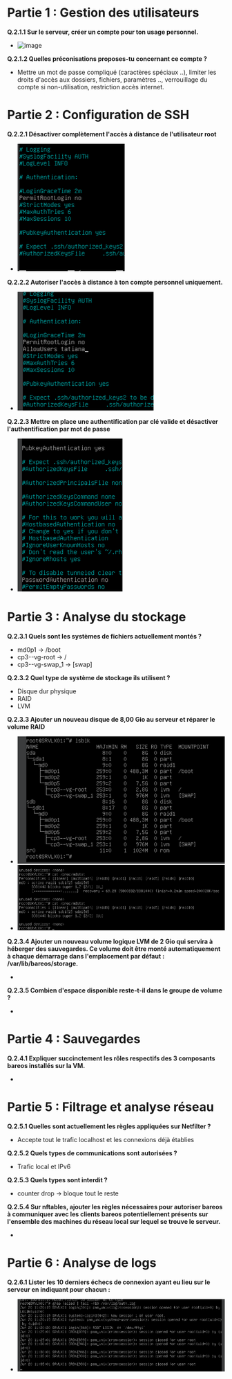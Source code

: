 # Partie 1 : Gestion des utilisateurs

**Q.2.1.1 Sur le serveur, créer un compte pour ton usage personnel.**

- ![image](Images_Ex2/Création_User.png)

**Q.2.1.2 Quelles préconisations proposes-tu concernant ce compte ?**

- Mettre un mot de passe compliqué (caractères spéciaux ..), limiter les droits d'accès aux dossiers, fichiers, paramètres .., verrouillage du compte si non-utilisation, restriction accès internet.

# Partie 2 : Configuration de SSH

**Q.2.2.1 Désactiver complètement l'accès à distance de l'utilisateur root**

- ![image](Images_Ex2/Permission_Root.png)

**Q.2.2.2 Autoriser l'accès à distance à ton compte personnel uniquement.**

- ![image](Images_Ex2/Permission_tatiana.png)

**Q.2.2.3 Mettre en place une authentification par clé valide et désactiver l'authentification par mot de passe**

-  ![image](Images_Ex2/Clef_Et_MDP.png)

# Partie 3 : Analyse du stockage

**Q.2.3.1 Quels sont les systèmes de fichiers actuellement montés ?**

- md0p1 -> /boot
- cp3--vg-root -> /
- cp3--vg-swap_1 -> [swap]

**Q.2.3.2 Quel type de système de stockage ils utilisent ?**

- Disque dur physique
- RAID
- LVM

**Q.2.3.3 Ajouter un nouveau disque de 8,00 Gio au serveur et réparer le volume RAID**

-  ![image](Images_Ex2/RAID1.png)
-  ![image](Images_Ex2/RAID.png)

**Q.2.3.4 Ajouter un nouveau volume logique LVM de 2 Gio qui servira à héberger des sauvegardes. Ce volume doit être monté automatiquement à chaque démarrage dans l'emplacement par défaut : /var/lib/bareos/storage.**

-

**Q.2.3.5 Combien d'espace disponible reste-t-il dans le groupe de volume ?**

-

# Partie 4 : Sauvegardes

**Q.2.4.1 Expliquer succinctement les rôles respectifs des 3 composants bareos installés sur la VM.**

-


# Partie 5 : Filtrage et analyse réseau

**Q.2.5.1 Quelles sont actuellement les règles appliquées sur Netfilter ?**

- Accepte tout le trafic localhost et les connexions déjà établies


**Q.2.5.2 Quels types de communications sont autorisées ?**

- Trafic local et IPv6

**Q.2.5.3 Quels types sont interdit ?**

- counter drop -> bloque tout le reste

**Q.2.5.4 Sur nftables, ajouter les règles nécessaires pour autoriser bareos à communiquer avec les clients bareos potentiellement présents sur l'ensemble des machines du réseau local sur lequel se trouve le serveur.**

-


# Partie 6 : Analyse de logs

**Q.2.6.1 Lister les 10 derniers échecs de connexion ayant eu lieu sur le serveur en indiquant pour chacun :**

- ![image](Images_Ex2/Log.png) 


